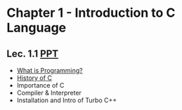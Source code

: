 # Chapter 1 - Introduction to C Language

## Lec. 1.1 [PPT](https://drive.google.com/file/d/1NoOlBjOtYKtkJ8BovOl5F2NyZcMk8XJT/view?usp=sharing)
- [What is Programming?](https://medium.com/@milankathiriya/what-is-programming-fe7a0dc39a7a)
- [History of C](https://medium.com/@milankathiriya/the-history-of-the-c-language-b9deb0155bf0)
- Importance of C
- Compiler & Interpreter
- Installation and Intro of Turbo C++
